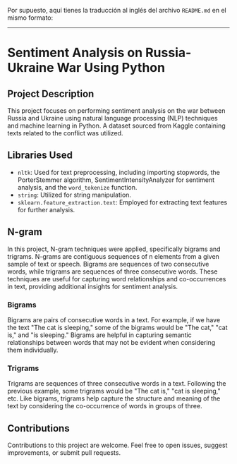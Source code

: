 Por supuesto, aquí tienes la traducción al inglés del archivo `README.md` en el mismo formato:

---

# Sentiment Analysis on Russia-Ukraine War Using Python

## Project Description
This project focuses on performing sentiment analysis on the war between Russia and Ukraine using natural language processing (NLP) techniques and machine learning in Python. A dataset sourced from Kaggle containing texts related to the conflict was utilized.

## Libraries Used
- `nltk`: Used for text preprocessing, including importing stopwords, the PorterStemmer algorithm, SentimentIntensityAnalyzer for sentiment analysis, and the `word_tokenize` function.
- `string`: Utilized for string manipulation.
- `sklearn.feature_extraction.text`: Employed for extracting text features for further analysis.

## N-gram
In this project, N-gram techniques were applied, specifically bigrams and trigrams. N-grams are contiguous sequences of n elements from a given sample of text or speech. Bigrams are sequences of two consecutive words, while trigrams are sequences of three consecutive words. These techniques are useful for capturing word relationships and co-occurrences in text, providing additional insights for sentiment analysis.

### Bigrams
Bigrams are pairs of consecutive words in a text. For example, if we have the text "The cat is sleeping," some of the bigrams would be "The cat," "cat is," and "is sleeping." Bigrams are helpful in capturing semantic relationships between words that may not be evident when considering them individually.

### Trigrams
Trigrams are sequences of three consecutive words in a text. Following the previous example, some trigrams would be "The cat is," "cat is sleeping," etc. Like bigrams, trigrams help capture the structure and meaning of the text by considering the co-occurrence of words in groups of three.

## Contributions
Contributions to this project are welcome. Feel free to open issues, suggest improvements, or submit pull requests.
